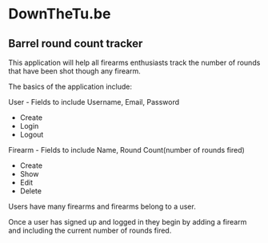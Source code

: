 # DownTheTu.be
## Barrel round count tracker

This application will help all firearms enthusiasts track the number of rounds that have been shot though any firearm.

The basics of the application include:

User - Fields to include Username, Email, Password
  * Create
  * Login
  * Logout

Firearm - Fields to include Name, Round Count(number of rounds fired)
  * Create
  * Show
  * Edit
  * Delete

Users have many firearms and firearms belong to a user.

Once a user has signed up and logged in they begin by adding a firearm and including the current number of rounds fired.
